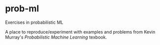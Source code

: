 # prob-ml
Exercises in probabilistic ML

A place to reproduce/experiment with examples and problems from Kevin Murray's *Probabilistic Machine Learning* texbook.
